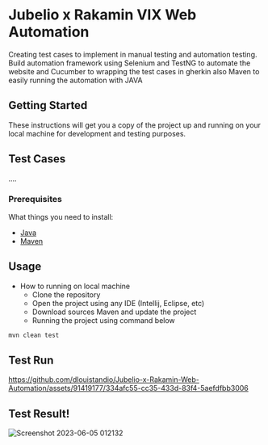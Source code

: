 # Jubelio x Rakamin VIX Web Automation

Creating test cases to implement in manual testing and automation testing. Build
automation framework using Selenium and TestNG to automate the website and Cucumber to wrapping the test
cases in gherkin also Maven to easily running the automation with JAVA

## Getting Started

These instructions will get you a copy of the project up and running on your local machine for development and testing purposes.

## Test Cases
....

### Prerequisites
What things you need to install:
- [Java](https://www.oracle.com/id/java/technologies/downloads/)
- [Maven](https://maven.apache.org/download.cgi)

## Usage
* How to running on local machine
    - Clone the repository
    - Open the project using any IDE (Intellij, Eclipse, etc)
    - Download sources Maven and update the project
    - Running the project using command below

````bash
mvn clean test
````


## Test Run
https://github.com/dlouistandio/Jubelio-x-Rakamin-Web-Automation/assets/91419177/334afc55-cc35-433d-83f4-5aefdfbb3006

## Test Result!
![Screenshot 2023-06-05 012132](https://github.com/dlouistandio/Jubelio-x-Rakamin-Web-Automation/assets/91419177/63292e98-6bd4-4f47-a604-04adeb8ac5f4)


